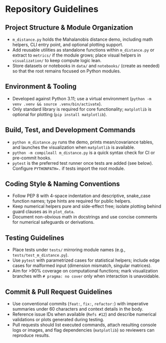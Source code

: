 # Repository Guidelines

## Project Structure & Module Organization
- `m_distance.py` holds the Mahalanobis distance demo, including math helpers, CLI entry point, and optional plotting support.
- Add reusable utilities as standalone functions within `m_distance.py` or extract to `metrics/` if the module grows; place visual helpers in `visualization/` to keep compute logic lean.
- Store datasets or notebooks in `data/` and `notebooks/` (create as needed) so that the root remains focused on Python modules.

## Environment & Tooling
- Developed against Python 3.11; use a virtual environment (`python -m venv .venv && source .venv/bin/activate`).
- Only standard library is required for core functionality; `matplotlib` is optional for plotting (`pip install matplotlib`).

## Build, Test, and Development Commands
- `python m_distance.py` runs the demo, prints mean/covariance tables, and launches the visualization when `matplotlib` is available.
- `python -m compileall m_distance.py` is a quick syntax check for CI or pre-commit hooks.
- `pytest` is the preferred test runner once tests are added (see below). Configure `PYTHONPATH=.` if tests import the root module.

## Coding Style & Naming Conventions
- Follow PEP 8 with 4-space indentation and descriptive, snake_case function names; type hints are required for public helpers.
- Keep numerical helpers pure and side-effect free; isolate plotting behind guard clauses as in `plot_data`.
- Document non-obvious math in docstrings and use concise comments for numerical safeguards or derivations.

## Testing Guidelines
- Place tests under `tests/` mirroring module names (e.g., `tests/test_m_distance.py`).
- Use `pytest` with parametrized cases for statistical helpers; include edge cases for malformed input (dimension mismatch, singular matrices).
- Aim for >90% coverage on computational functions; mark visualization branches with `# pragma: no cover` only when interaction is unavoidable.

## Commit & Pull Request Guidelines
- Use conventional commits (`feat:`, `fix:`, `refactor:`) with imperative summaries under 60 characters and context details in the body.
- Reference issue IDs when available (`Refs #12`) and describe numerical validations or plots generated during testing.
- Pull requests should list executed commands, attach resulting console logs or images, and flag dependencies (`matplotlib`) so reviewers can reproduce results.
